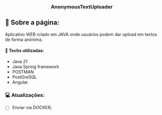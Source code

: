 <h3 align="center">
      AnonymousTextUploader
</h3>

## :rocket: Sobre a página:

Aplicativo WEB criado em JAVA onde usuários podem dar upload em textos de forma anônima.

#### :wrench: Techs utilizadas:
*  Java 21
*  Java Spring framework
*  POSTMAN
*  PostGreSQL
*  Angular

### :computer: Atualizações:
 - [ ] Enviar via DOCKER;

